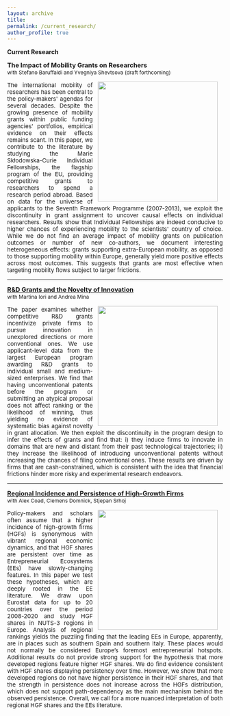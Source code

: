 ```yaml
---
layout: archive
title: 
permalink: /current_research/
author_profile: true
---
```

**Current Research**

<span style="font-size:11pt;"><strong><a  target="_blank" rel="noopener noreferrer">The Impact of Mobility Grants on Researchers</a></strong></span>
<span style="font-size:9pt; display: block; margin-top: 0px;">with Stefano Baruffaldi and Yvegniya Shevtsova (draft forthcoming)</span>

<div style="text-align: justify; font-size:10pt;" >
<img width="280px" align="right" src="http://pietrosantoleri.github.io/images/mob.png" hspace="12">
The international mobility of researchers has been central to the policy-makers' agendas for several decades. Despite the growing presence of mobility grants within public funding agencies' portfolios, empirical evidence on their effects remains scant. In this paper, we contribute to the literature by studying the Marie Skłodowska-Curie Individual Fellowships, the flagship program of the EU, providing competitive grants to researchers to spend a research period abroad. Based on data for the universe of applicants to the Seventh Framework Programme (2007-2013), we exploit the discontinuity in grant assignment to uncover causal effects on individual researchers. Results show that Individual Fellowships are indeed conducive to higher chances of experiencing mobility to the scientists' country of choice. While we do not find an average impact of mobility grants on publication outcomes or number of new co-authors, we document interesting heterogeneous effects: grants supporting extra-European mobility, as opposed to those supporting mobility within Europe, generally yield more positive effects across most outcomes. This suggests that grants are most effective when targeting mobility flows subject to larger frictions. </div>

------
 
<span style="font-size:11pt;"><strong><a href="https://conference.nber.org/conf_papers/f183994.pdf" target="_blank" rel="noopener noreferrer">R&D Grants and the Novelty of Innovation</a></strong></span>
<span style="font-size:9pt; display: block; margin-top: 0px;">with Martina Iori and Andrea Mina</span>

<div style="text-align: justify; font-size:10pt;" >
<img width="280px" align="right" src="http://pietrosantoleri.github.io/images/rddnovelty.png" hspace="12">
The paper examines whether competitive R&D grants incentivize private firms to pursue innovation in unexplored directions or more conventional ones. We use applicant-level data from the largest European program awarding R&D grants to individual small and medium-sized enterprises. We find that having unconventional patents before the program or submitting an atypical proposal does not affect ranking or the likelihood of winning, thus yielding no evidence of systematic bias against novelty in grant allocation. We then exploit the discontinuity in the program design to infer the effects of grants and find that: i) they induce firms to innovate in domains that are new and distant from their past technological trajectories; ii) they increase the likelihood of introducing unconventional patents without increasing the chances of filing conventional ones. These results are driven by firms that are cash-constrained, which is consistent with the idea that financial frictions hinder more risky and experimental research endeavors. </div>

------

<span style="font-size:11pt;"><strong><a href="https://publications.jrc.ec.europa.eu/repository/handle/JRC134469" target="_blank" rel="noopener noreferrer">Regional Incidence and Persistence of High-Growth Firms</a></strong></span>
<span style="font-size:9pt; display: block; margin-top: 0px;">with Alex Coad, Clemens Domnick, Stjepan Srhoj</span>

<div style="text-align: justify; font-size:10pt;" >
<img width="280px" align="right" src="http://pietrosantoleri.github.io/images/hgf.png" hspace="12">
Policy-makers and scholars often assume that a higher incidence of high-growth firms (HGFs) is synonymous with vibrant regional economic dynamics, and that HGF shares are persistent over time as Entrepreneurial Ecosystems (EEs) have slowly-changing features. In this paper we test these hypotheses, which are deeply rooted in the EE literature. We draw upon Eurostat data for up to 20 countries over the period 2008-2020 and study HGF shares in NUTS-3 regions in Europe. Analysis of regional rankings yields the puzzling finding that the leading EEs in Europe, apparently, are in places such as southern Spain and southern Italy. These places would not normally be considered Europe’s foremost entrepreneurial hotspots. Additional results do not provide strong support for the hypothesis that more developed regions feature higher HGF shares. We do find evidence consistent with HGF shares displaying persistency over time. However, we show that more developed regions do not have higher persistence in their HGF shares, and that the strength in persistence does not increase across the HGFs distribution, which does not support path-dependency as the main mechanism behind the observed persistence. Overall, we call for a more nuanced interpretation of both regional HGF shares and the EEs literature.</div>
